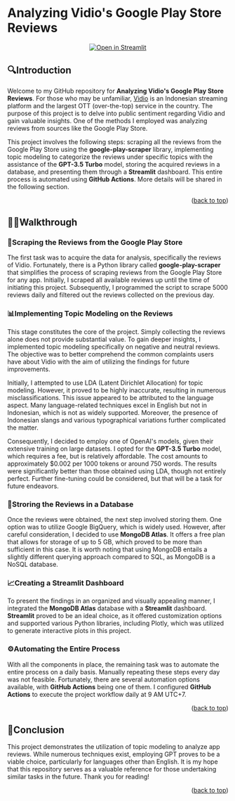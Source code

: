 <a name="readme-top"></a>

<h1>Analyzing Vidio's Google Play Store Reviews</h1>

<p align="center">
    <a href="https://darren7753-vidio-google-play-store-reviews-dashboard-iajwpn.streamlit.app/" target="_blank">
        <img src="https://static.streamlit.io/badges/streamlit_badge_black_white.svg" alt="Open in Streamlit">
    </a>
</p>

<h2>🔍Introduction</h2>

Welcome to my GitHub repository for **Analyzing Vidio's Google Play Store Reviews**. For those who may be unfamiliar, [Vidio](https://www.vidio.com/) is an Indonesian streaming platform and the largest OTT (over-the-top) service in the country. The purpose of this project is to delve into public sentiment regarding Vidio and gain valuable insights. One of the methods I employed was analyzing reviews from sources like the Google Play Store.

This project involves the following steps: scraping all the reviews from the Google Play Store using the **google-play-scraper** library, implementing topic modeling to categorize the reviews under specific topics with the assistance of the **GPT-3.5 Turbo** model, storing the acquired reviews in a database, and presenting them through a **Streamlit** dashboard. This entire process is automated using **GitHub Actions**. More details will be shared in the following section.

<p align="right">(<a href="#readme-top">back to top</a>)</p>

<h2>🚶‍♂️Walkthrough</h2>

<h3>📲Scraping the Reviews from the Google Play Store</h3>

The first task was to acquire the data for analysis, specifically the reviews of Vidio. Fortunately, there is a Python library called **google-play-scraper** that simplifies the process of scraping reviews from the Google Play Store for any app. Initially, I scraped all available reviews up until the time of initiating this project. Subsequently, I programmed the script to scrape 5000 reviews daily and filtered out the reviews collected on the previous day.

<h3>📊Implementing Topic Modeling on the Reviews</h3>

This stage constitutes the core of the project. Simply collecting the reviews alone does not provide substantial value. To gain deeper insights, I implemented topic modeling specifically on negative and neutral reviews. The objective was to better comprehend the common complaints users have about Vidio with the aim of utilizing the findings for future improvements.

Initially, I attempted to use LDA (Latent Dirichlet Allocation) for topic modeling. However, it proved to be highly inaccurate, resulting in numerous misclassifications. This issue appeared to be attributed to the language aspect. Many language-related techniques excel in English but not in Indonesian, which is not as widely supported. Moreover, the presence of Indonesian slangs and various typographical variations further complicated the matter.

Consequently, I decided to employ one of OpenAI's models, given their extensive training on large datasets. I opted for the **GPT-3.5 Turbo** model, which requires a fee, but is relatively affordable. The cost amounts to approximately $0.002 per 1000 tokens or around 750 words. The results were significantly better than those obtained using LDA, though not entirely perfect. Further fine-tuning could be considered, but that will be a task for future endeavors.

<h3>💾Stroring the Reviews in a Database</h3>

Once the reviews were obtained, the next step involved storing them. One option was to utilize Google BigQuery, which is widely used. However, after careful consideration, I decided to use **MongoDB Atlas**. It offers a free plan that allows for storage of up to 5 GB, which proved to be more than sufficient in this case. It is worth noting that using MongoDB entails a slightly different querying approach compared to SQL, as MongoDB is a NoSQL database.

<h3>📈Creating a Streamlit Dashboard</h3>

To present the findings in an organized and visually appealing manner, I integrated the **MongoDB Atlas** database with a **Streamlit** dashboard. **Streamlit** proved to be an ideal choice, as it offered customization options and supported various Python libraries, including Plotly, which was utilized to generate interactive plots in this project.

<h3>⚙️Automating the Entire Process</h3>

With all the components in place, the remaining task was to automate the entire process on a daily basis. Manually repeating these steps every day was not feasible. Fortunately, there are several automation options available, with **GitHub Actions** being one of them. I configured **GitHub Actions** to execute the project workflow daily at 9 AM UTC+7.

<p align="right">(<a href="#readme-top">back to top</a>)</p>

<h2>🎯Conclusion</h2>

This project demonstrates the utilization of topic modeling to analyze app reviews. While numerous techniques exist, employing GPT proves to be a viable choice, particularly for languages other than English. It is my hope that this repository serves as a valuable reference for those undertaking similar tasks in the future. Thank you for reading!

<p align="right">(<a href="#readme-top">back to top</a>)</p>